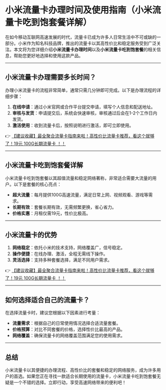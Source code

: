 # 小米流量卡办理时间及使用指南（小米流量卡吃到饱套餐详解）

在如今移动互联网高速发展的时代，流量卡已成为许多人日常生活中不可或缺的一部分。小米作为知名科技品牌，推出的流量卡以其高性价比和稳定服务受到广泛关注。本文将为您详细介绍**小米流量卡办理时间**以及**小米流量卡吃到饱套餐**的相关信息，帮助您更好地选择和使用这款产品。

---

## 小米流量卡办理需要多长时间？

办理小米流量卡的流程非常简单，通常只需几分钟即可完成。以下是办理流程的详细步骤：

1. **在线申请**：通过小米官网或合作平台提交申请，填写个人信息和配送地址。
2. **审核与发货**：申请提交后，系统会快速审核，审核通过后会在1-2个工作日内发货。
3. **激活使用**：收到流量卡后，按照说明进行激活，即可立即使用。

👉 [【建议收藏】最全聚合流量卡指南来啦！高性价比流量卡推荐，看这个就够了！19元 100G长期流量卡 ！！](https://bit.ly/Liuliangka)

---

## 小米流量卡吃到饱套餐详解

小米流量卡吃到饱套餐以其超值流量和稳定网络著称，非常适合需要大流量的用户。以下是套餐的核心亮点：

- **超大流量**：每月提供100G高速流量，满足日常上网、视频观看、游戏等需求。
- **长期有效**：套餐长期有效，无需频繁更换，省心省力。
- **价格实惠**：月租仅需19元，性价比极高。

---

## 小米流量卡的优势

1. **网络稳定**：依托小米的技术支持，网络覆盖广，信号稳定。
2. **操作便捷**：在线办理、激活，全程无需线下操作。
3. **灵活选择**：支持多种套餐选择，满足不同用户需求。

👉 [【建议收藏】最全聚合流量卡指南来啦！高性价比流量卡推荐，看这个就够了！19元 100G长期流量卡 ！！](https://bit.ly/Liuliangka)

---

## 如何选择适合自己的流量卡？

在选择流量卡时，建议您根据以下因素进行考量：

- **流量需求**：根据自己的日常使用情况选择合适流量套餐。
- **价格预算**：对比不同套餐的价格，选择性价比最高的产品。
- **网络覆盖**：确保流量卡的网络覆盖范围满足您的使用需求。

---

## 总结

小米流量卡以其便捷的办理流程、高性价比的套餐和稳定的网络服务，成为许多用户的首选。如果您正在寻找一款适合长期使用的流量卡，小米流量卡吃到饱套餐无疑是一个不错的选择。立即行动，享受高速网络带来的便利吧！